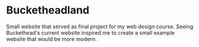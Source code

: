 # Bucketheadland

Small website that served as final project for my web design course. Seeing Buckethead's current website inspired me to create a small example website that would be
more modern. 
